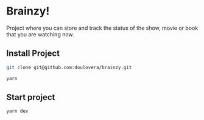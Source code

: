# Brainzy!
Project where you can store and track the status of the show, movie or book that you are watching now.

## Install Project

```bash
git clone git@github.com:doulovera/brainzy.git
```

```bash
yarn
```

## Start project
```bash
yarn dev
```